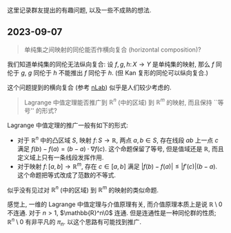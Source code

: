这里记录群友提出的有趣问题, 以及一些不成熟的想法.

## 2023-09-07

> 单纯集之间映射的同伦能否作横向复合 (horizontal composition)?

我们知道单纯集的同伦无法纵向复合: 设 $f,g,h\colon X\to Y$ 是单纯集的映射, 那么 $f$ 同伦于 $g$, $g$ 同伦于 $h$ 不能推出 $f$ 同伦于 $h$.
(但 Kan 复形的同伦可以纵向复合.)

这个问题提到的横向复合 (参考 [nLab](https://ncatlab.org/nlab/show/horizontal+composition)) 似乎是人们较少考虑的.

> Lagrange 中值定理能否推广到 $\mathbb{R}^n$ (中的区域) 到 $\mathbb{R}^m$ 的映射, 而且保持 ``等号'' 的形式?

Lagrange 中值定理的推广一般有如下的形式:

- 对于 $\mathbb{R}^n$ 中的凸区域 $S$, 映射 $f\colon S \to \mathbb{R}$, 两点 $a,b\in S$, 存在线段 $ab$ 上一点 $c$ 满足 $f(b)-f(a)=(b-a)\cdot \nabla f(c)$. 这个命题保留了等号, 但是值域还是 $\mathbb{R}$, 而且定义域上只有一条线段发挥作用.
- 对于映射 $f\colon [a,b] \to \mathbb{R}^m$, 存在 $c\in [a,b]$ 满足 $|f(b)-f(a)| \leq |f'(c)|(b-a)$. 这个命题把等式改成了范数的不等式.

似乎没有见过对 $\mathbb{R}^n$ (中的区域) 到 $\mathbb{R}^m$ 的映射的类似命题.

感觉上, 一维的 Lagrange 中值定理与介值原理有关, 而介值原理本质上是说 $\mathbb{R}\setminus 0$ 不连通. 对于 $n>1$, $\mathbb{R}^n\0$ 连通.
但是连通性是一种同伦群的性质; $\mathbb{R}^n\setminus 0$ 有非平凡的 $\pi_n$. 以这个思路有可能找到推广.
